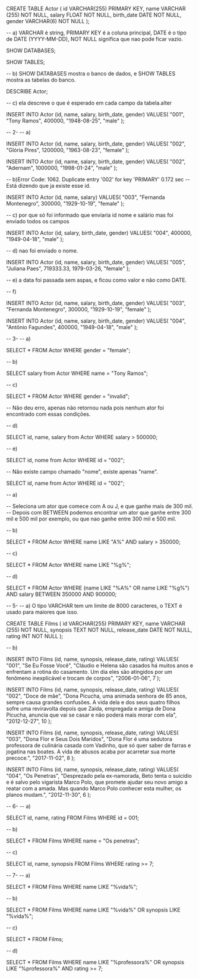 CREATE TABLE Actor (
    id VARCHAR(255) PRIMARY KEY,
    name VARCHAR (255) NOT NULL,
    salary FLOAT NOT NULL,
    birth_date DATE NOT NULL,
    gender VARCHAR(6) NOT NULL
);

-- a) VARCHAR é string, PRIMARY KEY é a coluna principal, DATE é o tipo de DATE (YYYY-MM-DD), NOT NULL significa que nao pode ficar vazio.

SHOW DATABASES;

SHOW TABLES;

-- b) SHOW DATABASES mostra o banco de dados, e SHOW TABLES mostra as tabelas do banco.

DESCRIBE Actor;


-- c) ela descreve o que é esperado em cada campo da tabela.alter


INSERT INTO Actor (id, name, salary, birth_date, gender)
VALUES(
  "001", 
  "Tony Ramos",
  400000,
  "1948-08-25", 
  "male"
);

-- 2-
-- a)

INSERT INTO Actor (id, name, salary, birth_date, gender)
VALUES(
  "002", 
  "Glória Pires",
  1200000,
  "1963-08-23", 
  "female"
);

INSERT INTO Actor (id, name, salary, birth_date, gender)
VALUES(
  "002", 
  "Adernam",
  1000000,
  "1998-01-24", 
  "male"
);

-- b)Error Code: 1062. Duplicate entry '002' for key 'PRIMARY'	0.172 sec
--   Está dizendo que ja existe esse id.


INSERT INTO Actor (id, name, salary)
VALUES(
  "003", 
  "Fernanda Montenegro",
  300000,
  "1929-10-19", 
  "female"
);

-- c) por que só foi informado que enviaria id nome e salário mas foi enviado todos os campos


INSERT INTO Actor (id, salary, birth_date, gender)
VALUES(
  "004",
  400000,
  "1949-04-18", 
  "male"
);


-- d) nao foi enviado o nome.


INSERT INTO Actor (id, name, salary, birth_date, gender)
VALUES(
  "005", 
  "Juliana Paes",
  719333.33,
  1979-03-26, 
  "female"
);


-- e) a data foi passada sem aspas, e ficou como valor e não como DATE.


-- f)

INSERT INTO Actor (id, name, salary, birth_date, gender)
VALUES(
  "003", 
  "Fernanda Montenegro",
  300000,
  "1929-10-19", 
  "female"
);

INSERT INTO Actor (id, name, salary, birth_date, gender)
VALUES(
  "004", 
  "Antônio Fagundes",
  400000,
  "1949-04-18", 
  "male"
);


-- 3-
-- a)

SELECT * FROM Actor WHERE gender = "female";

-- b)

SELECT salary from Actor WHERE name = "Tony Ramos";

-- c)

SELECT * FROM Actor WHERE gender = "invalid";

-- Não deu erro, apenas não retornou nada pois nenhum ator foi encontrado com essas condições.

-- d)

SELECT id, name, salary from Actor WHERE salary > 500000;

-- e)

SELECT id, nome from Actor WHERE id = "002";

-- Não existe campo chamado "nome", existe apenas "name".

SELECT id, name from Actor WHERE id = "002";

-- a)

-- Seleciona um ator que comece com A ou J, e que ganhe mais de 300 mil.
-- Depois com BETWEEN podemos encontrar um ator que ganhe entre 300 mil e 500 mil por exemplo, ou que nao ganhe entre 300 mil e 500 mil.

-- b)

SELECT * FROM Actor
WHERE name LIKE "A%" AND salary > 350000;

-- c)

SELECT * FROM Actor
WHERE name LIKE "%g%";

-- d)

SELECT * FROM Actor
WHERE (name LIKE "%A%" OR name LIKE "%g%") AND salary BETWEEN 350000 AND 900000;

-- 5-
-- a) O tipo VARCHAR tem um limite de 8000 caracteres, o TEXT é usado para maiores que isso.

CREATE TABLE Films (
    id VARCHAR(255) PRIMARY KEY,
    name VARCHAR (255) NOT NULL,
    synopsis TEXT NOT NULL,
    release_date DATE NOT NULL,
    rating INT NOT NULL
);

-- b)

INSERT INTO Films (id, name, synopsis, release_date, rating)
VALUES(
  "001", 
  "Se Eu Fosse Você",
  "Cláudio e Helena são casados há muitos anos e enfrentam a rotina do casamento. Um dia eles são atingidos por um fenômeno inexplicável e trocam de corpos",
  "2006-01-06", 
  7
);

INSERT INTO Films (id, name, synopsis, release_date, rating)
VALUES(
  "002", 
  "Doce de mãe",
  "Dona Picucha, uma animada senhora de 85 anos, sempre causa grandes confusões. A vida dela e dos seus quatro filhos sofre uma reviravolta depois que Zaida, empregada e amiga de Dona Picucha, anuncia que vai se casar e não poderá mais morar com ela",
  "2012-12-27", 
  10
);

INSERT INTO Films (id, name, synopsis, release_date, rating)
VALUES(
  "003", 
  "Dona Flor e Seus Dois Maridos",
  "Dona Flor é uma sedutora professora de culinária casada com Vadinho, que só quer saber de farras e jogatina nas boates. A vida de abusos acaba por acarretar sua morte precoce.",
  "2017-11-02", 
  8
);

INSERT INTO Films (id, name, synopsis, release_date, rating)
VALUES(
  "004", 
  "Os Penetras",
  "Desprezado pela ex-namorada, Beto tenta o suicídio e é salvo pelo vigarista Marco Polo, que promete ajudar seu novo amigo a reatar com a amada. Mas quando Marco Polo conhecer esta mulher, os planos mudam.",
  "2012-11-30", 
  6
);

-- 6-
-- a)

SELECT id, name, rating FROM Films
WHERE id = 001;

-- b)

SELECT * FROM Films
WHERE name = "Os penetras";

-- c)

SELECT id, name, synopsis FROM Films
WHERE rating >= 7;

-- 7-
-- a)

SELECT * FROM Films
WHERE name LIKE "%vida%";

-- b)

SELECT * FROM Films
WHERE name LIKE "%vida%" OR synopsis LIKE "%vida%";

-- c)

SELECT * FROM Films;

-- d)

SELECT * FROM Films
WHERE name LIKE "%professora%" OR synopsis LIKE "%professora%" AND rating >= 7;